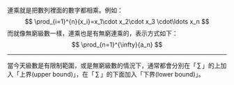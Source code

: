 連乘就是把數列裡面的數字都相乘。例如：
$$
\prod_{i=1}^{n}{x_i}=x_1\cdot x_2\cdot x_3 \cdot\ldots x_n
$$
而就像無窮級數一樣，連乘也是有無窮連乘的，表示方式如下：
$$
\prod_{n=1}^{\infty}{a_n}
$$
- - -
當今天級數是有限制範圍，或是無窮級數的情況下，通常都會分別在「$\,\sum\,$」的上加入「上界(upper bound)」，在「$\,\sum\,$」的下面加入「下界(lower bound)」。